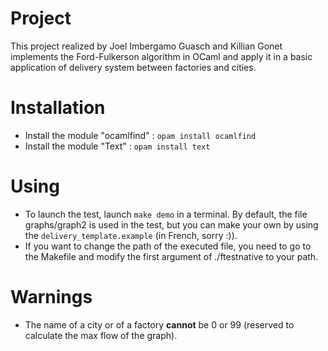 # Project

This project realized by Joel Imbergamo Guasch and Killian Gonet implements the Ford-Fulkerson algorithm in OCaml and apply it in a basic application of delivery system between factories and cities. 

# Installation

- Install the module "ocamlfind" : ```opam install ocamlfind```
- Install the module "Text" : ```opam install text```

# Using

- To launch the test, launch ```make demo``` in a terminal. By default, the file graphs/graph2 is used in the test, but you can make your own by using the `delivery_template.example` (in French, sorry :)).
- If you want to change the path of the executed file, you need to go to the Makefile and modify the first argument of ./ftestnative to your path. 

# Warnings

- The name of a city or of a factory **cannot** be 0 or 99 (reserved to calculate the max flow of the graph).